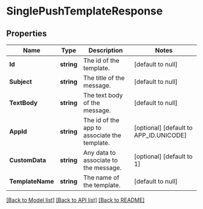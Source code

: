 # SinglePushTemplateResponse

## Properties
Name | Type | Description | Notes
------------ | ------------- | ------------- | -------------
**Id** | **string** | The id of the template. | [default to null]
**Subject** | **string** | The title of the message. | [default to null]
**TextBody** | **string** | The text body of the message. | [default to null]
**AppId** | **string** | The id of the app to associate the template. | [optional] [default to APP_ID.UNICODE]
**CustomData** | **string** | Any data to associate to the message. | [optional] [default to 1]
**TemplateName** | **string** | The name of the template. | [default to null]

[[Back to Model list]](../README.md#documentation-for-models) [[Back to API list]](../README.md#documentation-for-api-endpoints) [[Back to README]](../README.md)

